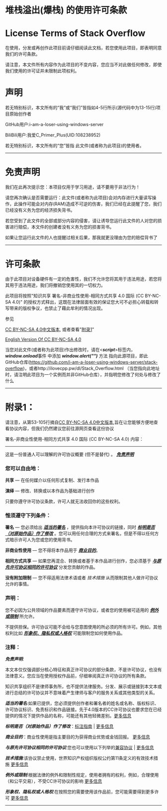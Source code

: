# 堆栈溢出(爆栈) 的使用许可条款

# License Terms of Stack Overflow 

在使用，分发或再创作此项目前请仔细阅读此文档，若您使用此项目，即表明同意我们的许可条款。

请注意，本文件所有内容作为此项目的不变内容，您应当不对此做任何修改，即使我们使用的许可证并未限制此项权利。

# 声明

若无特别标识，本文所有的“我”或“我们”皆指如4-5行所示(源代码中为13-15行)项目原始创作者

GitHub用户:i-am-a-loser-using-windows-server

BiliBili用户:我爱C_Primer_Plus(UID:108238952)

若无特别标识，本文所有的“您”皆指 此文件(或者称为此项目)的使用者。

---

# 免责声明

我们在此再次提示您：本项目仅用于学习用途，请不要用于非法行为！

请您再次确认是否需要运行：此文件(或者称为此项目)会对内存进行大量读写操作，此操作可能会对内存(RAM)造成不可逆的伤害，我们已经在此提醒了您，我们已经没有义务为您的经济损失背书。

若您受到了此文件的全部或部分内容的侵害，请让诱导您运行此文件的人对您的损害进行赔偿，本文件的创建者没有义务为您的损害背书。

如果让您运行此文件的人也提醒过相关后果，那我就更没理由为您的赔偿背书了

---

# 许可条款

由于此项目对设备硬件有一定的危害性，我们不允许您将其用于违法用途，若您将其用于违法用途，我们将撤销您使用其的一切权力。

此项目将按照"知识共享 署名-非商业性使用-相同方式共享 4.0 国际 (CC BY-NC-SA 4.0)" 的授权方式释出，这既在法律层面有效的保证您大可不必担心转载和转写带来的版权争议，也禁止了藉此牟利的情况出现。

参见

[CC BY-NC-SA 4.0中文版本](https://creativecommons.org/licenses/by-nc-sa/4.0/deed.zh), 或者查看"[附录1](#%E9%99%84%E5%BD%951)"

[English Version Of CC BY-NC-SA 4.0](https://creativecommons.org/licenses/by-nc-sa/4.0/deed.en) 

当您对此文件(或者称为此项目)作出修改时，请在<***script***>标签内，***window.onload***事件 中添加 ***window.alert("")*** 方法 指向此源项目，即此GitHub仓库(https://github.com/i-am-a-loser-using-windows-server/stack-overflow)，或者http://ilovecpp.pw/dl/Stack_Overflow.html （当您指向此地址时，请注明此项目为一个实例而并非GitHub仓库），并指明您修改了何处与修改了什么

---

# 附录1：

请注意，从第53-105行摘自[CC BY-NC-SA 4.0中文版本](https://creativecommons.org/licenses/by-nc-sa/4.0/deed.zh),旨在让您能够方便地查看协议内容，但我们仍然建议您前往源网页查看这份协议

署名-非商业性使用-相同方式共享 4.0 国际 (CC BY-NC-SA 4.0) 内容：

---

这是一份普通人可以理解的许可协议概要 (但不是替代) 。 ***[免责声明](#%E6%B3%A8%E9%87%8A)***

### 您可以自由地：

**共享** — 在任何媒介以任何形式复制、发行本作品

**演绎** — 修改、转换或以本作品为基础进行创作

只要你遵守许可协议条款，许可人就无法收回你的这些权利。

### 惟须遵守下列条件：

**署名** — 您必须给出 ***[适当的署名](#%E6%B3%A8%E9%87%8A)*** ，提供指向本许可协议的链接，同时 ***[标明是否（对原始作品）作了修改](#%E6%B3%A8%E9%87%8A)*** 。您可以用任何合理的方式来署名，但是不得以任何方式暗示许可人为您或您的使用背书。

**非商业性使用** — 您不得将本作品用于 ***[商业目的](#%E6%B3%A8%E9%87%8A)***。

**相同方式共享** — 如果您再混合、转换或者基于本作品进行创作，您必须基于 ***[与原先许可协议相同的许可协议](%E6%B3%A8%E9%87%8A)*** 分发您贡献的作品。

**没有附加限制** — 您不得适用法律术语或者 *技术措施* 从而限制其他人做许可协议允许的事情。

### 声明：

您不必因为公共领域的作品要素而遵守许可协议，或者您的使用被可适用的 ***[例外或限制](#%E6%B3%A8%E9%87%8A)*** 所允许。

不提供担保。许可协议可能不会给与您意图使用的所必须的所有许可。例如，其他权利比如 ***[形象权、隐私权或人格权](#%E6%B3%A8%E9%87%8A)*** 可能限制您如何使用作品。

### 注释：

***免责声明***:

本文本仅仅强调部分核心特征和真正许可协议的部分条款，不是许可协议，也没有法律意义。您应当在使用授权作品前，仔细审阅真正许可协议的所有条款。

知识共享组织不是律师事务所，也不提供法律服务。分发、展示或链接到本文本或进行总结的许可协议并不意味着产生律师与客户的服务关系或其他类型的关系。

***适当的署名***:如果已提供，您必须提供创作者和署名者的姓名或名称、版权标识、许可协议标识、免责标识和作品链接。先于4.0版本的CC许可协议也要求您在已经提供的情况下提供作品的名称，可能还有其他轻微差别。[更多信息](https://wiki.creativecommons.org/License_Versions#Detailed_attribution_comparison_chart)

***标明是否（对原始作品）作了修改***：[标注指南](https://wiki.creativecommons.org/Best_practices_for_attribution#This_is_a_good_attribution_for_material_you_modified_slightly)  |  [更多信息](https://wiki.creativecommons.org/License_Versions#Modifications_and_adaptations_must_be_marked_as_such)

***商业目的***：商业性使用是指主要目的为获得商业优势或金钱回报。  [更多信息](https://wiki.creativecommons.org/Frequently_Asked_Questions#Does_my_use_violate_the_NonCommercial_clause_of_the_licenses.3F)

***与原先许可协议相同的许可协议***:您也可以使用以下列举的[兼容协议](https://creativecommons.org/compatiblelicenses)  |  [更多信息](https://wiki.creativecommons.org/FAQ#If_I_derive_or_adapt_material_offered_under_a_Creative_Commons_license.2C_which_CC_license.28s.29_can_I_use.3F)

***技术措施***:该协议禁止使用，世界知识产权组织版权公约第11条定义的有效技术措施  [更多信息](https://wiki.creativecommons.org/License_Versions#Application_of_effective_technological_measures_by_users_of_CC-licensed_works_prohibited)

***例外或限制***:根据法律的例外和限制性规定，使用者拥有的权利，例如，合理使用（和公平交易），不受CC许可协议的影响  [更多信息](https://wiki.creativecommons.org/Frequently_Asked_Questions#Do_Creative_Commons_licenses_affect_exceptions_and_limitations_to_copyright.2C_such_as_fair_dealing_and_fair_use.3F)

***形象权、隐私权或人格权***:在按照您的需要使用该作品前，您可能需要得到更多许可  [更多信息](https://wiki.creativecommons.org/Considerations_for_licensors_and_licensees)

---
